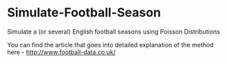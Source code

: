 # Simulate-Football-Season
Simulate a (or several) English football seasons using Poisson Distributions

You can find the article that goes into detailed explanation of the method here - http://www.football-data.co.uk/
